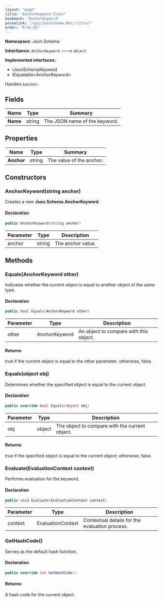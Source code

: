 ```yaml
---
layout: "page"
title: "AnchorKeyword Class"
bookmark: "AnchorKeyword"
permalink: "/api/JsonSchema.Net/:title/"
order: "9.01.03"
---
```

**Namespace:** Json.Schema

**Inheritance:**
`AnchorKeyword`
 🡒 
`object`

**Implemented interfaces:**

- IJsonSchemaKeyword
- IEquatable\<AnchorKeyword\>

Handles `$anchor`.

## Fields

| Name | Type | Summary |
|---|---|---|
| **Name** | string | The JSON name of the keyword. |

## Properties

| Name | Type | Summary |
|---|---|---|
| **Anchor** | string | The value of the anchor. |

## Constructors

### AnchorKeyword(string anchor)

Creates a new **Json.Schema.AnchorKeyword**.

#### Declaration

```c#
public AnchorKeyword(string anchor)
```

| Parameter | Type | Description |
|---|---|---|
| anchor | string | The anchor value. |


## Methods

### Equals(AnchorKeyword other)

Indicates whether the current object is equal to another object of the same type.

#### Declaration

```c#
public bool Equals(AnchorKeyword other)
```

| Parameter | Type | Description |
|---|---|---|
| other | AnchorKeyword | An object to compare with this object. |


#### Returns

true if the current object is equal to the <paramref name="other">other</paramref> parameter; otherwise, false.

### Equals(object obj)

Determines whether the specified object is equal to the current object.

#### Declaration

```c#
public override bool Equals(object obj)
```

| Parameter | Type | Description |
|---|---|---|
| obj | object | The object to compare with the current object. |


#### Returns

true if the specified object  is equal to the current object; otherwise, false.

### Evaluate(EvaluationContext context)

Performs evaluation for the keyword.

#### Declaration

```c#
public void Evaluate(EvaluationContext context)
```

| Parameter | Type | Description |
|---|---|---|
| context | EvaluationContext | Contextual details for the evaluation process. |


### GetHashCode()

Serves as the default hash function.

#### Declaration

```c#
public override int GetHashCode()
```


#### Returns

A hash code for the current object.

